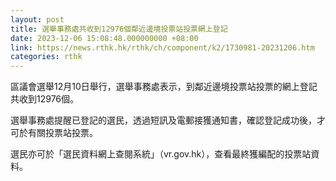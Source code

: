 ```yaml
---
layout: post
title: 選舉事務處共收到12976個鄰近邊境投票站投票網上登記
date: 2023-12-06 15:08:48.000000000 +08:00
link: https://news.rthk.hk/rthk/ch/component/k2/1730981-20231206.htm
categories: rthk
---
```


區議會選舉12月10日舉行，選舉事務處表示，到鄰近邊境投票站投票的網上登記共收到12976個。

選舉事務處提醒已登記的選民，透過短訊及電郵接獲通知書，確認登記成功後，才可於有關投票站投票。

選民亦可於「選民資料網上查閱系統」（vr.gov.hk），查看最終獲編配的投票站資料。
